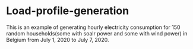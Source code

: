 # Load-profile-generation
This is an example of generating hourly electricity consumption for 150 random households(some with soalr power and some with wind power) in Belgium from July 1, 2020 to July 7, 2020.

